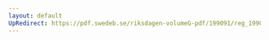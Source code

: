 ```yaml
---
layout: default
UpRedirect: https://pdf.swedeb.se/riksdagen-volumeG-pdf/199091/reg_199091/reg_199091_0480.pdf
---
```

